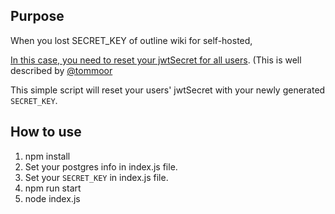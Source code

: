 ## Purpose

When you lost SECRET_KEY of outline wiki for self-hosted, 

[In this case, you need to reset your jwtSecret for all users](https://github.com/outline/outline/issues/1037). (This is well described by [@tommoor](https://github.com/tommoor)

This simple script will reset your users' jwtSecret with your newly generated `SECRET_KEY`.

## How to use

1. npm install
2. Set your postgres info in index.js file. 
3. Set your `SECRET_KEY` in index.js file.
4. npm run start
5. node index.js